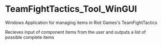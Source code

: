 # TeamFightTactics_Tool_WinGUI
Windows Application for managing items in Riot Games's TeamFightTactics

Recieves input of component items from the user and outputs a list of possible complete items
